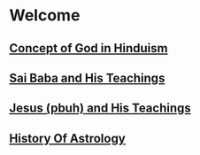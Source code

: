 # Welcome

## [Concept of God in Hinduism](concept_of_god_in_hinduism.md)
## [Sai Baba and His Teachings](sai_baba.md)
## [Jesus (pbuh) and His Teachings](jesus_pbuh_and_his_beliefs.md)
## [History Of Astrology](history_of_astrology.md)
